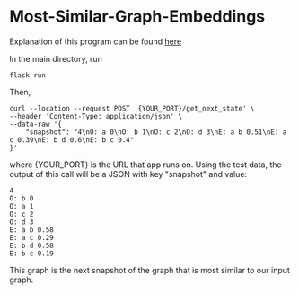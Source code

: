 # Most-Similar-Graph-Embeddings

Explanation of this program can be found [here](https://github.com/barkincavdaroglu/Most-Similar-Graph-Embeddings/blob/main/NextGraphState.pdf)

In the main directory, run

```
flask run
```

Then,

```curl
curl --location --request POST '{YOUR_PORT}/get_next_state' \
--header 'Content-Type: application/json' \
--data-raw '{
    "snapshot": "4\nO: a 0\nO: b 1\nO: c 2\nO: d 3\nE: a b 0.51\nE: a c 0.39\nE: b d 0.6\nE: b c 0.4"
}'
```

where {YOUR_PORT} is the URL that app runs on. Using the test data, the output of this call will be a JSON with key "snapshot" and value:

```
4
O: b 0
O: a 1
O: c 2
O: d 3
E: a b 0.58
E: a c 0.29
E: b d 0.58
E: b c 0.19
```

This graph is the next snapshot of the graph that is most similar to our input graph.
